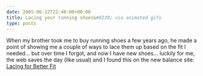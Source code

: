 ```yaml
---
date: 2005-06-22T22:40:00+00:00
title: Lacing your running shoes&#8230; via animated gifs
type: posts
---
```

When my brother took me to buy running shoes a few years ago, he made a point of showing me a couple of ways to lace them up based on the fit I needed... but over time I forgot, and now I have new shoes... luckily for me, the web saves the day (like usual) and I found this on the new balance site: [Lacing for Better Fit](http://www.newbalance.com/productbrowser/performance/lacing_for_a_better_fit.html?sport=Running&gender=&product_type=&feature=)
